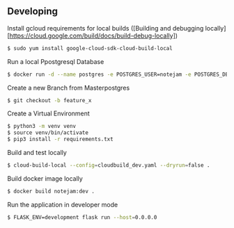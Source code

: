 ## Developing

Install gcloud requirements for local builds ([Building and debugging locally][https://cloud.google.com/build/docs/build-debug-locally])

```bash
$ sudo yum install google-cloud-sdk-cloud-build-local
```

Run a local Ppostgresql Database
```bash
$ docker run -d --name postgres -e POSTGRES_USER=notejam -e POSTGRES_DB=notejam-db -e POSTGRES_PASSWWORD=password1234! -p 5432:5432 postgres:11
```

Create a new Branch from Masterpostgres
```bash
$ git checkout -b feature_x
```

Create a Virtual Environment
```bash
$ python3 -m venv venv
$ source venv/bin/activate
$ pip3 install -r requirements.txt
```

Build and test locally
```bash
$ cloud-build-local --config=cloudbuild_dev.yaml --dryrun=false .
```

Build docker image locally
```bash
$ docker build notejam:dev .
```

Run the application in developer mode
```bash
$ FLASK_ENV=development flask run --host=0.0.0.0
```

